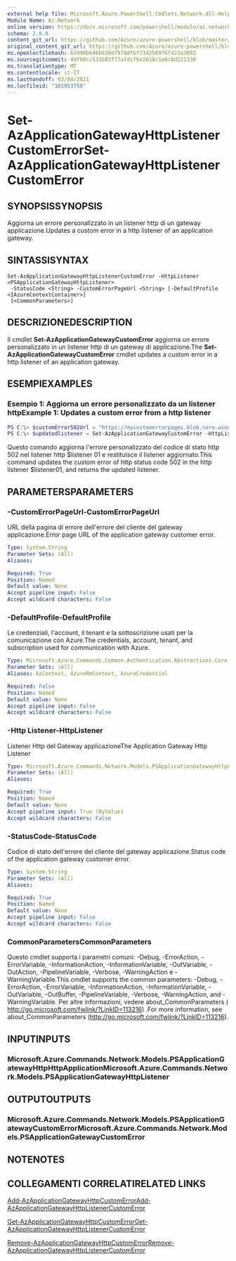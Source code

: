 ```yaml
---
external help file: Microsoft.Azure.PowerShell.Cmdlets.Network.dll-Help.xml
Module Name: Az.Network
online version: https://docs.microsoft.com/powershell/module/az.network/set-azapplicationgatewayhttplistenercustomerror
schema: 2.0.0
content_git_url: https://github.com/Azure/azure-powershell/blob/master/src/Network/Network/help/Set-AzApplicationGatewayHttpListenerCustomError.md
original_content_git_url: https://github.com/Azure/azure-powershell/blob/master/src/Network/Network/help/Set-AzApplicationGatewayHttpListenerCustomError.md
ms.openlocfilehash: 63d90b646b639d7978dfbf734256976f423a3092
ms.sourcegitcommit: 4dfb0cc533b83f77afdcfbe2618c1e6c8d221330
ms.translationtype: MT
ms.contentlocale: it-IT
ms.lasthandoff: 03/04/2021
ms.locfileid: "101953758"
---
```

# <span data-ttu-id="f5d59-101">Set-AzApplicationGatewayHttpListenerCustomError</span><span class="sxs-lookup"><span data-stu-id="f5d59-101">Set-AzApplicationGatewayHttpListenerCustomError</span></span>

## <span data-ttu-id="f5d59-102">SYNOPSIS</span><span class="sxs-lookup"><span data-stu-id="f5d59-102">SYNOPSIS</span></span>
<span data-ttu-id="f5d59-103">Aggiorna un errore personalizzato in un listener http di un gateway applicazione.</span><span class="sxs-lookup"><span data-stu-id="f5d59-103">Updates a custom error in a http listener of an application gateway.</span></span>

## <span data-ttu-id="f5d59-104">SINTASSI</span><span class="sxs-lookup"><span data-stu-id="f5d59-104">SYNTAX</span></span>

```
Set-AzApplicationGatewayHttpListenerCustomError -HttpListener <PSApplicationGatewayHttpListener>
 -StatusCode <String> -CustomErrorPageUrl <String> [-DefaultProfile <IAzureContextContainer>]
 [<CommonParameters>]
```

## <span data-ttu-id="f5d59-105">DESCRIZIONE</span><span class="sxs-lookup"><span data-stu-id="f5d59-105">DESCRIPTION</span></span>
<span data-ttu-id="f5d59-106">Il cmdlet **Set-AzApplicationGatewayCustomError** aggiorna un errore personalizzato in un listener http di un gateway di applicazione.</span><span class="sxs-lookup"><span data-stu-id="f5d59-106">The **Set-AzApplicationGatewayCustomError** cmdlet updates a custom error in a http listener of an application gateway.</span></span>

## <span data-ttu-id="f5d59-107">ESEMPI</span><span class="sxs-lookup"><span data-stu-id="f5d59-107">EXAMPLES</span></span>

### <span data-ttu-id="f5d59-108">Esempio 1: Aggiorna un errore personalizzato da un listener http</span><span class="sxs-lookup"><span data-stu-id="f5d59-108">Example 1: Updates a custom error from a http listener</span></span>
```powershell
PS C:\> $customError502Url = "https://mycustomerrorpages.blob.core.windows.net/errorpages/502.htm"
PS C:\> $updatedlistener = Set-AzApplicationGatewayCustomError -HttpListener $listener01 -StatusCode HttpStatus502 -CustomErrorPageUrl $customError502Url
```

<span data-ttu-id="f5d59-109">Questo comando aggiorna l'errore personalizzato del codice di stato http 502 nel listener http $listener 01 e restituisce il listener aggiornato.</span><span class="sxs-lookup"><span data-stu-id="f5d59-109">This command updates the custom error of http status code 502 in the http listener $listener01, and returns the updated listener.</span></span>

## <span data-ttu-id="f5d59-110">PARAMETERS</span><span class="sxs-lookup"><span data-stu-id="f5d59-110">PARAMETERS</span></span>

### <span data-ttu-id="f5d59-111">-CustomErrorPageUrl</span><span class="sxs-lookup"><span data-stu-id="f5d59-111">-CustomErrorPageUrl</span></span>
<span data-ttu-id="f5d59-112">URL della pagina di errore dell'errore del cliente del gateway applicazione.</span><span class="sxs-lookup"><span data-stu-id="f5d59-112">Error page URL of the application gateway customer error.</span></span>

```yaml
Type: System.String
Parameter Sets: (All)
Aliases:

Required: True
Position: Named
Default value: None
Accept pipeline input: False
Accept wildcard characters: False
```

### <span data-ttu-id="f5d59-113">-DefaultProfile</span><span class="sxs-lookup"><span data-stu-id="f5d59-113">-DefaultProfile</span></span>
<span data-ttu-id="f5d59-114">Le credenziali, l'account, il tenant e la sottoscrizione usati per la comunicazione con Azure.</span><span class="sxs-lookup"><span data-stu-id="f5d59-114">The credentials, account, tenant, and subscription used for communication with Azure.</span></span>

```yaml
Type: Microsoft.Azure.Commands.Common.Authentication.Abstractions.Core.IAzureContextContainer
Parameter Sets: (All)
Aliases: AzContext, AzureRmContext, AzureCredential

Required: False
Position: Named
Default value: None
Accept pipeline input: False
Accept wildcard characters: False
```

### <span data-ttu-id="f5d59-115">-Http Listener</span><span class="sxs-lookup"><span data-stu-id="f5d59-115">-HttpListener</span></span>
<span data-ttu-id="f5d59-116">Listener Http del Gateway applicazione</span><span class="sxs-lookup"><span data-stu-id="f5d59-116">The Application Gateway Http Listener</span></span>

```yaml
Type: Microsoft.Azure.Commands.Network.Models.PSApplicationGatewayHttpListener
Parameter Sets: (All)
Aliases:

Required: True
Position: Named
Default value: None
Accept pipeline input: True (ByValue)
Accept wildcard characters: False
```

### <span data-ttu-id="f5d59-117">-StatusCode</span><span class="sxs-lookup"><span data-stu-id="f5d59-117">-StatusCode</span></span>
<span data-ttu-id="f5d59-118">Codice di stato dell'errore del cliente del gateway applicazione.</span><span class="sxs-lookup"><span data-stu-id="f5d59-118">Status code of the application gateway customer error.</span></span>

```yaml
Type: System.String
Parameter Sets: (All)
Aliases:

Required: True
Position: Named
Default value: None
Accept pipeline input: False
Accept wildcard characters: False
```

### <span data-ttu-id="f5d59-119">CommonParameters</span><span class="sxs-lookup"><span data-stu-id="f5d59-119">CommonParameters</span></span>
<span data-ttu-id="f5d59-120">Questo cmdlet supporta i parametri comuni: -Debug, -ErrorAction, -ErrorVariable, -InformationAction, -InformationVariable, -OutVariable, -OutAction, -PipelineVariable, -Verbose, -WarningAction e -WarningVariable.</span><span class="sxs-lookup"><span data-stu-id="f5d59-120">This cmdlet supports the common parameters: -Debug, -ErrorAction, -ErrorVariable, -InformationAction, -InformationVariable, -OutVariable, -OutBuffer, -PipelineVariable, -Verbose, -WarningAction, and -WarningVariable.</span></span> <span data-ttu-id="f5d59-121">Per altre informazioni, vedere about_CommonParameters ( http://go.microsoft.com/fwlink/?LinkID=113216) .</span><span class="sxs-lookup"><span data-stu-id="f5d59-121">For more information, see about_CommonParameters (http://go.microsoft.com/fwlink/?LinkID=113216).</span></span>

## <span data-ttu-id="f5d59-122">INPUT</span><span class="sxs-lookup"><span data-stu-id="f5d59-122">INPUTS</span></span>

### <span data-ttu-id="f5d59-123">Microsoft.Azure.Commands.Network.Models.PSApplicationGatewayHttpHttpApplication</span><span class="sxs-lookup"><span data-stu-id="f5d59-123">Microsoft.Azure.Commands.Network.Models.PSApplicationGatewayHttpListener</span></span>

## <span data-ttu-id="f5d59-124">OUTPUT</span><span class="sxs-lookup"><span data-stu-id="f5d59-124">OUTPUTS</span></span>

### <span data-ttu-id="f5d59-125">Microsoft.Azure.Commands.Network.Models.PSApplicationGatewayCustomError</span><span class="sxs-lookup"><span data-stu-id="f5d59-125">Microsoft.Azure.Commands.Network.Models.PSApplicationGatewayCustomError</span></span>

## <span data-ttu-id="f5d59-126">NOTE</span><span class="sxs-lookup"><span data-stu-id="f5d59-126">NOTES</span></span>

## <span data-ttu-id="f5d59-127">COLLEGAMENTI CORRELATI</span><span class="sxs-lookup"><span data-stu-id="f5d59-127">RELATED LINKS</span></span>

[<span data-ttu-id="f5d59-128">Add-AzApplicationGatewayHttpCustomError</span><span class="sxs-lookup"><span data-stu-id="f5d59-128">Add-AzApplicationGatewayHttpListenerCustomError</span></span>](./Add-AzApplicationGatewayHttpListenerCustomError.md)

[<span data-ttu-id="f5d59-129">Get-AzApplicationGatewayHttpCustomError</span><span class="sxs-lookup"><span data-stu-id="f5d59-129">Get-AzApplicationGatewayHttpListenerCustomError</span></span>](./Get-AzApplicationGatewayHttpListenerCustomError.md)

[<span data-ttu-id="f5d59-130">Remove-AzApplicationGatewayHttpCustomError</span><span class="sxs-lookup"><span data-stu-id="f5d59-130">Remove-AzApplicationGatewayHttpListenerCustomError</span></span>](./Remove-AzApplicationGatewayHttpListenerCustomError.md)
